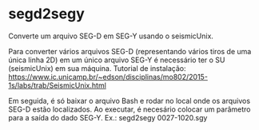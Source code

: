 # segd2segy
Converte um arquivo SEG-D em SEG-Y usando o seismicUnix.

Para converter vários arquivos SEG-D (representando vários tiros de uma única linha 2D) em um único arquivo SEG-Y é necessário ter o SU (seismicUnix) em sua máquina.
Tutorial de instalação: https://www.ic.unicamp.br/~edson/disciplinas/mo802/2015-1s/labs/trab/SeismicUnix.html

Em seguida, é só baixar o arquivo Bash e rodar no local onde os arquivos SEG-D estão localizados.
Ao executar, é necesário colocar um parâmetro para a saída do dado SEG-Y. Ex.: segd2segy 0027-1020.sgy
